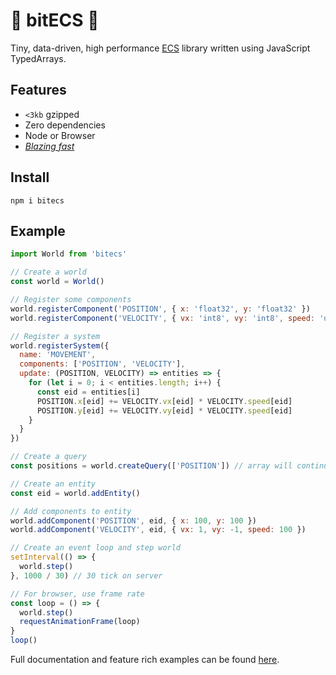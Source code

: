 # 👾 bitECS 👾

Tiny, data-driven, high performance [ECS](https://en.wikipedia.org/wiki/Entity_component_system) library written using JavaScript TypedArrays.

## Features
- `<3kb` gzipped
- Zero dependencies
- Node or Browser
- [_Blazing fast_](https://github.com/noctjs/ecs-benchmark)

## Install
```
npm i bitecs
```

## Example

```js
import World from 'bitecs'

// Create a world
const world = World()

// Register some components
world.registerComponent('POSITION', { x: 'float32', y: 'float32' })
world.registerComponent('VELOCITY', { vx: 'int8', vy: 'int8', speed: 'uint16' })

// Register a system
world.registerSystem({
  name: 'MOVEMENT',
  components: ['POSITION', 'VELOCITY'],
  update: (POSITION, VELOCITY) => entities => {
    for (let i = 0; i < entities.length; i++) {
      const eid = entities[i]
      POSITION.x[eid] += VELOCITY.vx[eid] * VELOCITY.speed[eid]
      POSITION.y[eid] += VELOCITY.vy[eid] * VELOCITY.speed[eid]
    }
  }
})

// Create a query
const positions = world.createQuery(['POSITION']) // array will continuously update, no need to recreate

// Create an entity
const eid = world.addEntity()

// Add components to entity
world.addComponent('POSITION', eid, { x: 100, y: 100 })
world.addComponent('VELOCITY', eid, { vx: 1, vy: -1, speed: 100 })

// Create an event loop and step world
setInterval(() => {
  world.step()
}, 1000 / 30) // 30 tick on server

// For browser, use frame rate
const loop = () => {
  world.step()
  requestAnimationFrame(loop)
}
loop()
```

Full documentation and feature rich examples can be found [here](DOCS.md).
